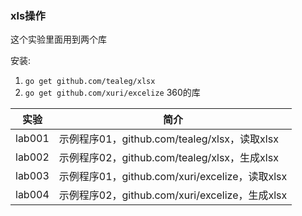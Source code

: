 ### xls操作
这个实验里面用到两个库

安装:

1. `go get github.com/tealeg/xlsx`
2. `go get github.com/xuri/excelize` 360的库

|实验|简介|
|---|---|
|lab001|示例程序01，github.com/tealeg/xlsx，读取xlsx|
|lab002|示例程序02，github.com/tealeg/xlsx，生成xlsx|
|lab003|示例程序01，github.com/xuri/excelize，读取xlsx|
|lab004|示例程序02，github.com/xuri/excelize，生成xlsx|